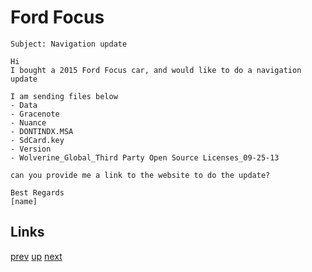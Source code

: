# Ford Focus

    Subject: Navigation update

    Hi
    I bought a 2015 Ford Focus car, and would like to do a navigation update

    I am sending files below
    - Data
    - Gracenote
    - Nuance
    - DONTINDX.MSA
    - SdCard.key
    - Version
    - Wolverine_Global_Third Party Open Source Licenses_09-25-13

    can you provide me a link to the website to do the update?

    Best Regards
    [name]


## Links

[prev](2021-04-13.md) [up](../) [next](2021-07-10.md)
